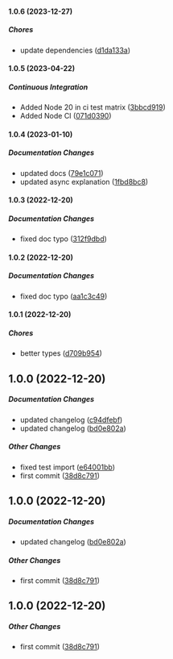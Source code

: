 #### 1.0.6 (2023-12-27)

##### Chores

*  update dependencies ([d1da133a](https://github.com/Cadienvan/hook-fn/commit/d1da133a9779bd1e56b672a6a60ab9255c17d20a))

#### 1.0.5 (2023-04-22)

##### Continuous Integration

*  Added Node 20 in ci test matrix ([3bbcd919](https://github.com/Cadienvan/hook-fn/commit/3bbcd9193f4d19245c9bed63f7aaaaa9ae579f90))
*  Added Node CI ([071d0390](https://github.com/Cadienvan/hook-fn/commit/071d0390120cda8b7c33c4e6c821ccc6752ba9a5))

#### 1.0.4 (2023-01-10)

##### Documentation Changes

*  updated docs ([79e1c071](https://github.com/Cadienvan/hook-fn/commit/79e1c0716d5ce96a0ac5b64b6ed07c7e96869f96))
*  updated async explanation ([1fbd8bc8](https://github.com/Cadienvan/hook-fn/commit/1fbd8bc8d3ff6362899c97be51a44ccecfa823de))

#### 1.0.3 (2022-12-20)

##### Documentation Changes

*  fixed doc typo ([312f9dbd](https://github.com/Cadienvan/hook-fn/commit/312f9dbd8854b3ed6130eaf97569cbfa75a4d7f0))

#### 1.0.2 (2022-12-20)

##### Documentation Changes

*  fixed doc typo ([aa1c3c49](https://github.com/Cadienvan/hook-fn/commit/aa1c3c4953349bfe00656566f747a359047f14a6))

#### 1.0.1 (2022-12-20)

##### Chores

*  better types ([d709b954](https://github.com/Cadienvan/hook-fn/commit/d709b954bc571ecf2217f1eac98bea2096786ff0))

## 1.0.0 (2022-12-20)

##### Documentation Changes

*  updated changelog ([c94dfebf](https://github.com/Cadienvan/hook-fn/commit/c94dfebf664828a5058bb5004aac13a2c35e3976))
*  updated changelog ([bd0e802a](https://github.com/Cadienvan/hook-fn/commit/bd0e802a9e6d219fd3644a8a32ca6420f0f60d52))

##### Other Changes

*  fixed test import ([e64001bb](https://github.com/Cadienvan/hook-fn/commit/e64001bbb65a4a96217c1f6d261c9e40953f604c))
*  first commit ([38d8c791](https://github.com/Cadienvan/hook-fn/commit/38d8c791220d6be068682ab1db6bbfe0b89c6af8))

## 1.0.0 (2022-12-20)

##### Documentation Changes

*  updated changelog ([bd0e802a](https://github.com/Cadienvan/hook-fn/commit/bd0e802a9e6d219fd3644a8a32ca6420f0f60d52))

##### Other Changes

*  first commit ([38d8c791](https://github.com/Cadienvan/hook-fn/commit/38d8c791220d6be068682ab1db6bbfe0b89c6af8))

## 1.0.0 (2022-12-20)

##### Other Changes

*  first commit ([38d8c791](https://github.com/Cadienvan/hook-fn/commit/38d8c791220d6be068682ab1db6bbfe0b89c6af8))

